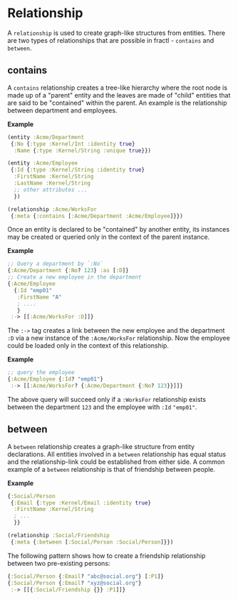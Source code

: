 # Relationship

A `relationship` is used to create graph-like structures from entities. There are two types of relationships that are possible in fractl - `contains` and `between`.

## contains

A `contains` relationship creates a tree-like hierarchy where the root node is made up of a "parent" entity
and the leaves are made of "child" entities that are said to be "contained" within the parent. An example is the
relationship between department and employees.

**Example**

```clojure
(entity :Acme/Department
 {:No {:type :Kernel/Int :identity true}
  :Name {:type :Kernel/String :unique true}})

(entity :Acme/Employee
 {:Id {:type :Kernel/String :identity true}
  :FirstName :Kernel/String
  :LastName :Kernel/String
  ;; other attributes ...
  })

(relationship :Acme/WorksFor
 {:meta {:contains [:Acme/Department :Acme/Employee]}})
```

Once an entity is declared to be "contained" by another entity, its instances may be created or queried only
in the context of the parent instance.

**Example**

```clojure
;; Query a department by `:No`
{:Acme/Department {:No? 123} :as [:D]}
;; Create a new employee in the department
{:Acme/Employee
  {:Id "emp01"
   :FirstName "A"
   ; ....
   }
 :-> [[:Acme/WorksFor :D]]}
```

The `:->` tag creates a link between the new employee and the department `:D` via a new instance of
the `:Acme/WorksFor` relationship. Now the employee could be loaded only in the context of this relationship.

**Example**

```clojure
;; query the employee
{:Acme/Employee {:Id? "emp01"}
 :-> [[:Acme/WorksFor? {:Acme/Department {:No? 123}}]]}
```

The above query will succeed only if a `:WorksFor` relationship exists between the department `123` and the employee with `:Id` `"emp01"`.

## between

A `between` relationship creates a graph-like structure from entity declarations. All entities involved in a `between`
relationship has equal status and the relationship-link could be established from either side. A common example of
a `between` relationship is that of friendship between people.

**Example**

```clojure
{:Social/Person
 {:Email {:type :Kernel/Email :identity true}
  :FirstName :Kernel/String
  ; ...
  }}

(relationship :Social/Friendship
 {:meta {:between [:Social/Person :Social/Person]}})
```

The following pattern shows how to create a friendship relationship between two pre-existing persons:

```clojure
{:Social/Person {:Email? "abc@social.org"} [:P1]}
{:Social/Person {:Email? "xyz@social.org"}
 :-> [[{:Social/Friendship {}} :P1]]}
```

